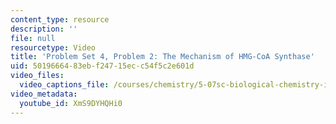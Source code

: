 ```yaml
---
content_type: resource
description: ''
file: null
resourcetype: Video
title: 'Problem Set 4, Problem 2: The Mechanism of HMG-CoA Synthase'
uid: 50196664-83eb-f247-15ec-c54f5c2e601d
video_files:
  video_captions_file: /courses/chemistry/5-07sc-biological-chemistry-i-fall-2013/module-i/session-5/problem-set-4-problem-2-the-mechanism-of-hmg-coa-synthase/XmS9DYHQHi0.vtt
video_metadata:
  youtube_id: XmS9DYHQHi0
---
```

